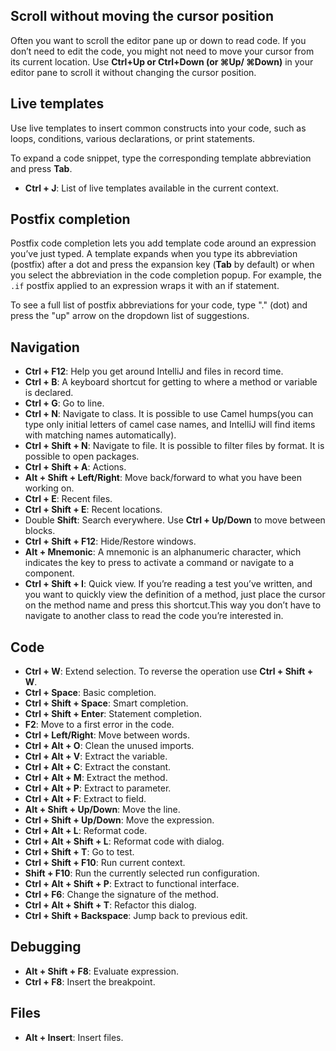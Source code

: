 ## Scroll without moving the cursor position

Often you want to scroll the editor pane up or down to read code. If you don’t need to edit the code, you might not need to move your cursor from its current location.
Use **Ctrl+Up or Ctrl+Down (or ⌘Up/ ⌘Down)** in your editor pane to scroll it without changing the cursor position.

## Live templates

Use live templates to insert common constructs into your code, such as loops, 
conditions, various declarations, or print statements.

To expand a code snippet, type the corresponding template abbreviation and press **Tab**.

- **Ctrl + J**: List of live templates available in the current context.

## Postfix completion

Postfix code completion lets you add template code around an expression you’ve just typed. 
A template expands when you type its abbreviation (postfix) after a dot and press the expansion key
(**Tab** by default) or when you select the abbreviation in the code completion popup.
For example, the `.if` postfix applied to an expression wraps it with an if statement.

To see a full list of postfix abbreviations for your code, type "." (dot) and press the "up" arrow 
on the dropdown list of suggestions.

## Navigation

- **Ctrl + F12**: Help you get around IntelliJ and files in record time.
- **Ctrl + B**: A keyboard shortcut for getting to where a method or variable is declared.
- **Ctrl + G**: Go to line.
- **Ctrl + N**: Navigate to class. It is possible to use Camel humps(you can type only initial 
   letters of camel case names, and IntelliJ will find items with matching names automatically).
- **Ctrl + Shift + N**: Navigate to file. It is possible to filter files by format. It is possible
  to open packages.
- **Ctrl + Shift + A**: Actions.
- **Alt + Shift + Left/Right**: Move back/forward to what you have been working on.
- **Ctrl + E**: Recent files.
- **Ctrl + Shift + E**: Recent locations.
- Double **Shift**: Search everywhere. Use **Ctrl + Up/Down** to move between blocks.
- **Ctrl + Shift + F12**: Hide/Restore windows.
- **Alt + Mnemonic**: A mnemonic is an alphanumeric character, which indicates the 
  key to press to activate a command or navigate to a component.
- **Ctrl + Shift + I**: Quick view. If you’re reading a test you’ve written, and you want to quickly view the definition of a
  method, just place the cursor on the method name and press this shortcut.This way you don’t have to navigate to another class to
  read the code you’re interested in.

## Code

- **Ctrl + W**: Extend selection. To reverse the operation use **Ctrl + Shift + W**.
- **Ctrl + Space**: Basic completion.
- **Ctrl + Shift + Space**: Smart completion.
- **Ctrl + Shift + Enter**: Statement completion.
- **F2**: Move to a first error in the code.
- **Ctrl + Left/Right**: Move between words.
- **Ctrl + Alt + O**: Clean the unused imports.
- **Ctrl + Alt + V**: Extract the variable.
- **Ctrl + Alt + C**: Extract the constant.
- **Ctrl + Alt + M**: Extract the method.
- **Ctrl + Alt + P**: Extract to parameter.
- **Ctrl + Alt + F**: Extract to field.
- **Alt + Shift + Up/Down**: Move the line.
- **Ctrl + Shift + Up/Down**: Move the expression.
- **Ctrl + Alt + L**: Reformat code.
- **Ctrl + Alt + Shift + L**: Reformat code with dialog.
- **Ctrl + Shift + T**: Go to test.
- **Ctrl + Shift + F10**: Run current context.
- **Shift + F10**: Run the currently selected run configuration.
- **Ctrl + Alt + Shift + P**: Extract to functional interface.
- **Ctrl + F6**: Change the signature of the method.
- **Ctrl + Alt + Shift + T**: Refactor this dialog.
- **Ctrl + Shift + Backspace**: Jump back to previous edit.

## Debugging

- **Alt + Shift + F8**: Evaluate expression.
- **Ctrl + F8**: Insert the breakpoint.

## Files

- **Alt + Insert**: Insert files.
